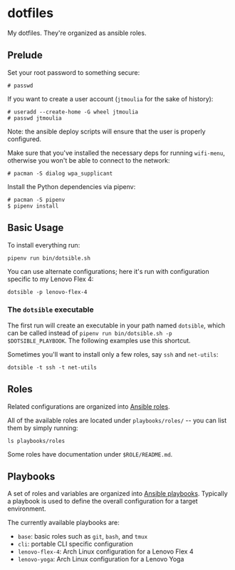 # dotfiles

My dotfiles. They're organized as ansible roles.

## Prelude

Set your root password to something secure:

```shell
# passwd
```

If you want to create a user account (`jtmoulia` for the sake of history):

```shell
# useradd --create-home -G wheel jtmoulia
# passwd jtmoulia
```

Note: the ansible deploy scripts will ensure that the user is properly configured.

Make sure that you've installed the necessary deps for running `wifi-menu`,
otherwise you won't be able to connect to the network:

```shell
# pacman -S dialog wpa_supplicant
```

Install the Python dependencies via pipenv:

```shell
# pacman -S pipenv
$ pipenv install
```

## Basic Usage

To install everything run:

```shell
pipenv run bin/dotsible.sh
```

You can use alternate configurations; here it's run with configuration specific to my
Lenovo Flex 4:

```shell
dotsible -p lenovo-flex-4
```

### The `dotsible` executable

The first run will create an executable in your path named `dotsible`, which can
be called instead of `pipenv run bin/dotsible.sh -p $DOTSIBLE_PLAYBOOK`. The
following examples use this shortcut.

Sometimes you'll want to install only a few roles, say `ssh` and `net-utils`:

```shell
dotsible -t ssh -t net-utils
```

## Roles

Related configurations are organized into [Ansible
roles](https://docs.ansible.com/ansible/latest/user_guide/playbooks_reuse_roles.html).

All of the available roles are located under `playbooks/roles/` -- you can list
them by simply running:

```shell
ls playbooks/roles
```

Some roles have documentation under `$ROLE/README.md`.

## Playbooks

A set of roles and variables are organized into [Ansible
playbooks](https://docs.ansible.com/ansible/latest/user_guide/playbooks.html).
Typically a playbook is used to define the overall configuration for a target
environment.

The currently available playbooks are:

  - `base`: basic roles such as `git`, `bash`, and `tmux`
  - `cli`: portable CLI specific configuration
  - `lenovo-flex-4`: Arch Linux configuration for a Lenovo Flex 4
  - `lenovo-yoga`: Arch Linux configuration for a Lenovo Yoga
